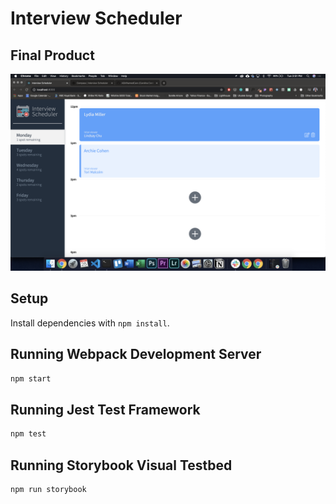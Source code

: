 # Interview Scheduler

## Final Product

!["Desktop view Interview Scheduler"](https://github.com/AGirlNamedCaro/scheduler/blob/master/images/Screen%20Shot%202020-02-25%20at%203.51.04%20PM.png?raw=true)

## Setup

Install dependencies with `npm install`.

## Running Webpack Development Server

```sh
npm start
```

## Running Jest Test Framework

```sh
npm test
```

## Running Storybook Visual Testbed

```sh
npm run storybook
```
